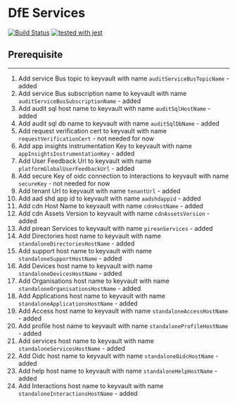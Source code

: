 # DfE Services
[![Build Status](https://travis-ci.org/DFE-Digital/login.dfe.services.svg?branch=master)](https://travis-ci.org/DFE-Digital/login.dfe.services)
[![tested with jest](https://img.shields.io/badge/tested_with-jest-99424f.svg)](https://github.com/facebook/jest)


## Prerequisite
---
1. Add service Bus topic to keyvault with name `auditServiceBusTopicName` - added
2. Add service Bus subscription name to keyvault with name `auditServiceBusSubscriptionName` - added
3. Add audit sql host name to keyvault with name `auditSqlHostName` - added
4. Add audit sql db name to keyvault with name `auditSqlDbName` - added
5. Add request verification cert to keyvault with name `requestVerificationCert` - not needed for now
9. Add app insights instrumentation Key to keyvault with name `appInsightsInstrumentationKey` - added
10. Add User Feedback Url to keyvault with name `platformGlobalUserFeedbackUrl` - added
11. Add secure Key of oidc connection to interactions to keyvault with name `secureKey` - not needed for now
12. Add tenant Url to keyvault with name `tenantUrl` - added
13. Add aad shd app id to keyvault with name `aadshdappid` - added
14. Add cdn Host Name to keyvault with name `cdnHostName` - added
15. Add cdn Assets Version to keyvault with name `cdnAssetsVersion` - added
16. Add pirean Services to keyvault with name `pireanServices` - added
17. Add Directories host name to keyvault with name `standaloneDirectoriesHostName` - added
18. Add support host name to keyvault with name `standaloneSupportHostName` - added
19. Add Devices host name to keyvault with name `standaloneDevicesHostName` - added
20. Add Organisations host name to keyvault with name `standaloneOrganisationsHostName` - added
21. Add Applications host name to keyvault with name `standaloneApplicationsHostName` - added
22. Add Access host name to keyvault with name `standaloneAccessHostName` - added
23. Add profile host name to keyvault with name `standaloneProfileHostName` - added
24. Add services host name to keyvault with name `standaloneServicesHostName` - added
25. Add Oidc host name to keyvault with name `standaloneOidcHostName` - added
26. Add help host name to keyvault with name `standaloneHelpHostName` - added
27. Add Interactions host name to keyvault with name `standaloneInteractionsHostName` - added